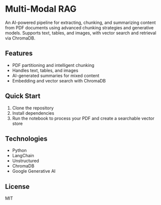 # Multi-Modal RAG

An AI-powered pipeline for extracting, chunking, and summarizing content from PDF documents using advanced chunking strategies and generative models. Supports text, tables, and images, with vector search and retrieval via ChromaDB.

## Features
- PDF partitioning and intelligent chunking
- Handles text, tables, and images
- AI-generated summaries for mixed content
- Embedding and vector search with ChromaDB

## Quick Start
1. Clone the repository
2. Install dependencies
3. Run the notebook to process your PDF and create a searchable vector store

## Technologies
- Python
- LangChain
- Unstructured
- ChromaDB
- Google Generative AI

## License
MIT
